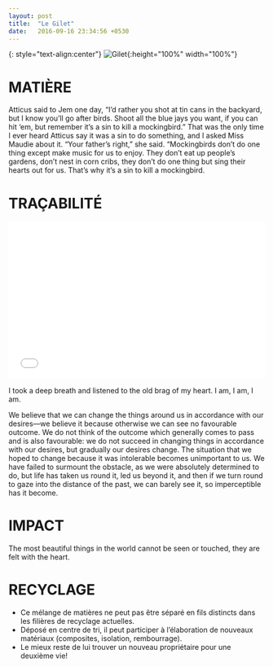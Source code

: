 ```yaml
---
layout: post
title:  "Le Gilet"
date:   2016-09-16 23:34:56 +0530
---
```


{: style="text-align:center"}
![Gilet]({{site.baseurl}}/assets/images/gilet.jpg){:height="100%" width="100%"}

# MATIÈRE 

Atticus said to Jem one day, “I’d rather you shot at tin cans in the backyard, but I know you’ll go after birds. Shoot all the blue jays you want, if you can hit ‘em, but remember it’s a sin to kill a mockingbird.” That was the only time I ever heard Atticus say it was a sin to do something, and I asked Miss Maudie about it. “Your father’s right,” she said. “Mockingbirds don’t do one thing except make music for us to enjoy. They don’t eat up people’s gardens, don’t nest in corn cribs, they don’t do one thing but sing their hearts out for us. That’s why it’s a sin to kill a mockingbird.


# TRAÇABILITÉ

<iframe width="100%" height="310" frameborder="0" scrolling="no" src="/ImpactProduit/assets/plotly/Globe.html"></iframe>


I took a deep breath and listened to the old brag of my heart. I am, I am, I am.


We believe that we can change the things around us in accordance with our desires—we believe it because otherwise we can see no favourable outcome. We do not think of the outcome which generally comes to pass and is also favourable: we do not succeed in changing things in accordance with our desires, but gradually our desires change. The situation that we hoped to change because it was intolerable becomes unimportant to us. We have failed to surmount the obstacle, as we were absolutely determined to do, but life has taken us round it, led us beyond it, and then if we turn round to gaze into the distance of the past, we can barely see it, so imperceptible has it become.

# IMPACT 

The most beautiful things in the world cannot be seen or touched, they are felt with the heart.

# RECYCLAGE

- Ce mélange de matières ne peut pas être séparé en fils distincts dans les filières de recyclage actuelles.
- Déposé en centre de tri, il peut participer à l’élaboration de nouveaux matériaux (composites, isolation, rembourrage).
- Le mieux reste de lui trouver un nouveau propriétaire pour une deuxième vie!
